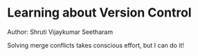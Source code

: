 # Learning about Version Control

Author: Shruti Vijaykumar Seetharam

Solving merge conflicts takes conscious effort, but I can do it!

